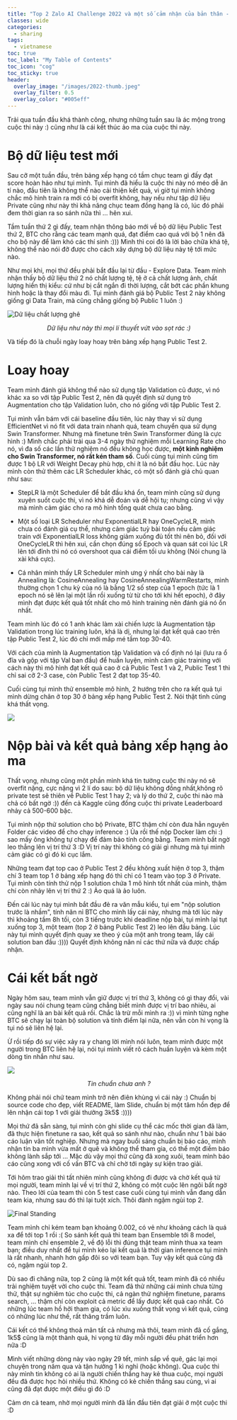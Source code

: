 ```yaml
---
title: "Top 2 Zalo AI Challenge 2022 và một số cảm nhận của bản thân - Phần 2"
classes: wide
categories:
  - sharing
tags:
  - vietnamese
toc: true
toc_label: "My Table of Contents"
toc_icon: "cog"
toc_sticky: true
header:
  overlay_image: "/images/2022-thumb.jpeg"
  overlay_filter: 0.5
  overlay_color: "#005eff"
---
```


Trải qua tuần đầu khá thành công, nhưng những tuần sau là ác mộng trong cuộc thi này :) cũng như là cái kết thúc ảo ma của cuộc thi này.

# Bộ dữ liệu test mới
Sau cỡ một tuần đầu, trên bảng xếp hạng có tầm chục team gì đấy đạt score hoàn hảo như tụi mình. Tụi mình đã hiểu là cuộc thi này nó méo dễ ăn tí nào, đầu tiên là không thể nào cải thiện kết quả, vì giờ tụi mình không chắc mô hình train ra mới có bị overfit không, hay nếu như tập dữ liệu Private cũng như này thì khả năng chục team đồng hạng là có, lúc đó phải đem thời gian ra so sánh nữa thì ... hên xui.

Tầm tuần thứ 2 gì đấy, team nhận thông báo mới về bộ dữ liệu Public Test thứ 2, BTC cho rằng các team mạnh quá, đạt điểm cao quá với bộ 1 nên đã cho bộ này để làm khó các thí sinh :))) Mình thì coi đó là lời bào chữa khá tệ, không thể nào nói đỡ được cho cách xây dựng bộ dữ liệu này tệ tới mức nào.

Như mọi khi, mọi thứ đều phải bắt đầu lại từ đầu - Explore Data. Team mình nhận thấy bộ dữ liệu thứ 2 nó chất lượng tệ, tệ ở cả chất lượng ảnh, chất lượng hiển thị kiểu: cứ như bị cắt ngắn đi thời lượng, cắt bớt các phần khung hình hoặc là thay đổi màu đi. Tụi mình đánh giá bộ Public Test 2 này không giống gì Data Train, mà cũng chẳng giống bộ Public 1 luôn :)

![Dữ liệu chất lượng ghê](/images/shift-variance.png)
<div align="center" style="font-style: italic">
Dữ liệu như này thì mọi lí thuyết vứt vào sọt rác :)
</div>

Và tiếp đó là chuỗi ngày loay hoay trên bảng xếp hạng Public Test 2.

# Loay hoay

Team mình đánh giá không thể nào sử dụng tập Validation cũ được, vì nó khác xa so với tập Public Test 2, nên đã quyết định sử dụng trò Augmentation cho tập Validation luôn, cho nó giống với tập Public Test 2. 

Tụi mình vẫn bám với cái baseline đầu tiên, lúc này thay vì sử dụng EfficientNet vì nó fit với data train nhanh quá, team chuyển qua sử dụng Swin Transformer. Nhưng mà finetune trên Swin Transformer đúng là cực hình :) Mình chắc phải trải qua 3-4 ngày thử nghiệm mỗi Learning Rate cho nó, vì đa số các lần thử nghiệm nó đều không học được, **một kinh nghiệm cho Swin Transformer, nó rất kén tham số**. Cuối cùng tụi mình cũng tìm được 1 bộ LR với Weight Decay phù hợp, chi ít là nó bắt đầu học. Lúc này mình còn thử thêm các LR Scheduler khác, có một số đánh giá chủ quan như sau:

- StepLR là một Scheduler để bắt đầu khá ổn, team mình cũng sử dụng xuyên suốt cuộc thi, vì nó khá dễ đoán và dễ hội tụ; nhưng cũng vì vậy mà mình cảm giác cho ra mô hình tổng quát chưa cao bằng.

- Một số loại LR Scheduler như ExponentialLR hay OneCycleLR, mình chưa có đánh giá cụ thể, nhưng cảm giác tuỳ bài toán nếu cảm giác train với ExponentialLR loss không giảm xuống đủ tốt thì nên bỏ, đối với OneCycleLR thì hên xui, cần chọn đúng số Epoch và quan sát coi lúc LR lên tới đỉnh thì nó có overshoot qua cái điểm tối ưu không (Nói chung là xài khá cực).

- Cá nhân mình thấy LR Scheduler mình ưng ý nhất cho bài này là Annealing là: CosineAnnealing hay CosineAnnealingWarmRestarts, mình thường chọn 1 chu kỳ của nó là bằng 1/2 số step của 1 epoch (tức là 1 epoch nó sẽ lên lại một lần rồi xuống từ từ cho tới khi hết epoch), ở đây mình đạt được kết quả tốt nhất cho mô hình training nên đánh giá nó ổn nhất.

Team mình lúc đó có 1 anh khác làm xài chiến lược là Augmentation tập Validation trong lúc training luôn, khá là dị, nhưng lại đạt kết quả cao trên tập Public Test 2, lúc đó chỉ mới mấp mé tầm top 30-40. 

Với cách của mình là Augmentation tập Validation và cố định nó lại (lưu ra ổ đĩa và gộp với tập Val ban đầu) để huấn luyện, mình cảm giác training với cách này thì mô hình đạt kết quả cao ở cả Public Test 1 và 2, Public Test 1 thì chỉ sai cỡ 2-3 case, còn Public Test 2 đạt top 35-40.

Cuối cùng tụi mình thử ensemble mô hình, 2 hướng trên cho ra kết quả tụi mình dừng chân ở top 30 ở bảng xếp hạng Public Test 2. Nói thật tình cũng khá thất vọng.

![](/images/top-30.png)

# Nộp bài và kết quả bảng xếp hạng ảo ma

Thất vọng, nhưng cũng một phần mình khá tin tưởng cuộc thi này nó sẽ overfit nặng, cực nặng vì 2 lí do sau: bộ dữ liệu không đồng nhất,không rõ private test sẽ thiên về Public Test 1 hay 2; và lý do thứ 2, cuộc thi nào mà chả có bất ngờ :)) đến cả Kaggle cũng đống cuộc thi private Leaderboard nhảy cả 500-600 bậc.

Tụi mình nộp thử solution cho bộ Private, BTC thậm chí còn đưa hẳn nguyên Folder các video để cho chạy inference :) Ủa rồi thế nộp Docker làm chi :) sao mấy ông không tự chạy để đảm bảo tính công bằng. Team mình bất ngờ leo thẳng lên vị trí thứ 3 :D Vị trí này thì không có giải gì nhưng mà tụi mình cảm giác có gì đó kì cục lắm.

Những team đạt top cao ở Public Test 2 đều không xuất hiện ở top 3, thậm chí 3 team top 1 ở bảng xếp hạng đó thì chỉ có 1 team vào top 3 ở Private. Tụi mình còn tính thử nộp 1 solution chứa 1 mô hình tốt nhất của mình, thậm chí còn nhảy lên vị trí thứ 2 :) Ảo quá là ảo luôn.

Đến cái lúc này tụi mình bắt đầu đẻ ra văn mẫu kiểu, tụi em "nộp solution trước là nhầm", tính năn nỉ BTC cho mình lấy cái này, nhưng mà tới lúc này thì khoảng tầm 8h tối, còn 3 tiếng trước khi deadline nộp bài, tụi mình lại tụt xuống top 3, một team (top 2 ở bảng Public Test 2) leo lên đầu bảng. Lúc này tụi mình quyết định quay xe theo ý của một anh trong team, lấy cái solution ban đầu :)))) Quyết định không năn nỉ các thứ nữa và được chấp nhận.

# Cái kết bất ngờ

Ngày hôm sau, team mình vẫn giữ được vị trí thứ 3, không có gì thay đổi, vài ngày sau nói chung team cũng chẳng biết mình được vị trí bao nhiêu, ai cũng nghĩ là an bài kết quả rồi. Chắc là trừ mỗi mình ra :)) vì mình từng nghe BTC sẽ chạy lại toàn bộ solution và tính điểm lại nữa, nên vẫn còn hi vọng là tụi nó sẽ liên hệ lại.

Ừ rồi tiếp đó sự việc xảy ra y chang lời mình nói luôn, team mình được một người trong BTC liên hệ lại, nói tụi mình viết rõ cách huấn luyện và kèm một dòng tin nhắn như sau.

![](/images/wow.png)
<div align="center" style="font-style: italic">
Tin chuẩn chưa anh ?
</div>

Không phải nói chứ team mình trở nên điên khùng vì cái này :) Chuẩn bị source code cho đẹp, viết README, làm Slide, chuẩn bị một tâm hồn đẹp để lên nhận cái top 1 với giải thưởng 3k5$ :))))

Mọi thứ đã sẵn sàng, tụi mình còn ghi slide cụ thể các mốc thời gian đã làm, đã thực hiện finetune ra sao, kết quả so sánh như nào, chuẩn như 1 bài báo cáo luận văn tốt nghiệp. Nhưng mà ngay buổi sáng chuẩn bị báo cáo, mình nhận tin ba mình vừa mất ở quê và không thể tham gia, có thể một điềm báo không lành sắp tới ... Mặc dù vậy mọi thứ cũng đã xong xuôi, team mình báo cáo cũng xong với cố vấn BTC và chỉ chờ tới ngày sự kiện trao giải.

Tới hôm trao giải thì tất nhiên mình cũng không đi được và chờ kết quả từ mọi người, team mình lại về vị trí thứ 2, không có một cuộc lên ngôi bất ngờ nào. Theo lời của team thì còn 5 test case cuối cùng tụi mình vẫn đang dẫn team kia, nhưng sau đó thì lại tuột xích. Thôi đành ngậm ngùi top 2.

![Final Standing](/images/final-standing.png)

Team mình chỉ kém team bạn khoảng 0.002, có vẻ như khoảng cách là quá xa để tới top 1 rồi :( So sánh kết quả thì team bạn Ensemble tới 8 model, team mình chỉ ensemble 2, về độ lỗi thì đúng thật team mình thua xa team bạn; điều duy nhất để tụi mình kéo lại kết quả là thời gian inference tụi mình là rất nhanh, nhanh hơn gấp đôi so với team bạn. Tuy vậy kết quả cũng đã có, ngậm ngùi top 2.

Dù sao đi chăng nữa, top 2 cũng là một kết quả tốt, team mình đã có nhiều trải nghiệm tuyệt vời cho cuộc thi. Team đã thử những cái mình chưa từng thử, thật sự nghiêm túc cho cuộc thi, cả ngàn thử nghiệm finetune, params search, ... thậm chí còn exploit cả metric để lấy được kết quả cao nhất. Có những lúc team hồ hởi tham gia, có lúc xìu xuống thất vọng vì kết quả, cũng có những lúc như thế, rất thăng trầm luôn. 

Cái kết có thể không thoả mãn tất cả nhưng mà thôi, team mình đã cố gắng, 1k5$ cũng là một thành quả, hi vọng từ đây mỗi người đều phát triển hơn nữa :D

Mình viết những dòng này vào ngày 29 tết, mình sắp về quê, gác lại mọi chuyện trong năm qua và tận hưởng 1 kì nghỉ (hoặc không). Qua cuộc thi này mình tin không có ai là người chiến thắng hay kẻ thua cuộc, mọi người đều đã được học hỏi nhiều thứ. Không có kẻ chiến thắng sau cùng, vì ai cũng đã đạt được một điều gì đó :D

Cảm ơn cả team, nhờ mọi người mình đã lần đầu tiên đạt giải ở một cuộc thi :D